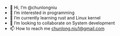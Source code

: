 - 👋 Hi, I’m @chunlongniu
- 👀 I’m interested in programming
- 🌱 I’m currently learning rust and Linux kernel
- 💞️ I’m looking to collaborate on System development
- 📫 How to reach me chunlong.niu1@gmail.com

<!---
chunlongniu/chunlongniu is a ✨ special ✨ repository because its `README.md` (this file) appears on your GitHub profile.
You can click the Preview link to take a look at your changes.
--->
